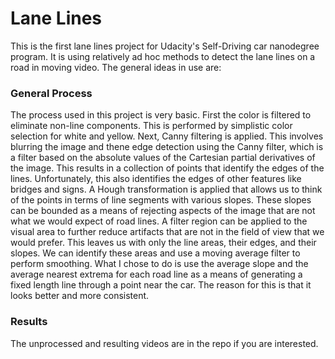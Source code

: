 # Lane Lines

This is the first lane lines project for Udacity's Self-Driving car nanodegree program.  It is using relatively ad hoc methods to 
detect the lane lines on a road in moving video.  The general ideas in use are:


### General Process

The process used in this project is very basic.  First the color is filtered to eliminate non-line components.  This 
is performed by simplistic color selection for white and yellow.  Next, Canny filtering is applied.  This involves blurring
the image and thene edge detection using the Canny filter, which is a filter based on the absolute values of the Cartesian
partial derivatives of the image.  This results in a collection of points that identify the edges of the lines.  Unfortunately,
this also identifies the edges of other features like bridges and signs.  A Hough transformation is applied that allows us to
think of the points in terms of line segments with various slopes.  These slopes can be bounded as a means of rejecting 
aspects of the image that are not what we would expect of road lines.  A filter region can be applied to the visual area
to further reduce artifacts that are not in the field of view that we would prefer.  This leaves us with only the line
areas, their edges, and their slopes.  We can identify these areas and use a moving average filter to perform smoothing.  What
I chose to do is use the average slope and the average nearest extrema for each road line as a means of generating a fixed length
line through a point near the car.  The reason for this is that it looks better and more consistent.  


### Results

The unprocessed and resulting videos are in the repo if you are interested.  
